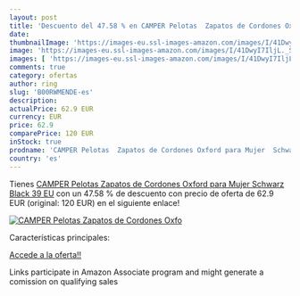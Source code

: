 ```yaml
---
layout: post
title: 'Descuento del 47.58 % en CAMPER Pelotas  Zapatos de Cordones Oxfo'
date: 
thumbnailImage: 'https://images-eu.ssl-images-amazon.com/images/I/41DwyI7IljL._SL200_.jpg'
image: 'https://images-eu.ssl-images-amazon.com/images/I/41DwyI7IljL._SL200_.jpg'
images: [ 'https://images-eu.ssl-images-amazon.com/images/I/41DwyI7IljL._SL200_.jpg' ]
comments: true
category: ofertas
author: ring
slug: 'B00RWMENDE-es'
description:
actualPrice: 62.9 EUR
currency: EUR
price: 62.9
comparePrice: 120 EUR
inStock: true
prodname: 'CAMPER Pelotas  Zapatos de Cordones Oxford para Mujer  Schwarz  Black   39 EU'
country: 'es'
---
```


Tienes [CAMPER Pelotas  Zapatos de Cordones Oxford para Mujer  Schwarz  Black   39 EU](https://www.amazon.es/dp/B00RWMENDE/?tag=tolees-21) con un 47.58 % de descuento con precio de oferta de 62.9 EUR (original: 120 EUR) en el siguiente enlace!

[![CAMPER Pelotas  Zapatos de Cordones Oxfo](https://images-eu.ssl-images-amazon.com/images/I/41DwyI7IljL._SL200_.jpg)](https://www.amazon.es/dp/B00RWMENDE/?tag=tolees-21)

Características principales:


[Accede a la oferta!!](https://www.amazon.es/dp/B00RWMENDE/?tag=tolees-21)

Links participate in Amazon Associate program and might generate a comission on qualifying sales



